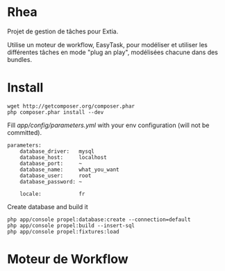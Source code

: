 Rhea
========

Projet de gestion de tâches pour Extia.

Utilise un moteur de workflow, EasyTask, pour modéliser et utiliser les différentes tâches en mode "plug an play", modélisées chacune dans des bundles.


# Install

```
wget http://getcomposer.org/composer.phar
php composer.phar install --dev
```

Fill *app/config/parameters.yml* with your env configuration (will not be committed).
```
parameters:
    database_driver:   mysql
    database_host:     localhost
    database_port:     ~
    database_name:     what_you_want
    database_user:     root
    database_password: ~

    locale:            fr
```

Create database and build it
```
php app/console propel:database:create --connection=default
php app/console propel:build --insert-sql
php app/console propel:fixtures:load
```


# Moteur de Workflow
